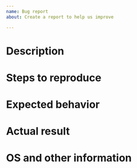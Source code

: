 ```yaml
---
name: Bug report
about: Create a report to help us improve

---
```


# Description

# Steps to reproduce

# Expected behavior

# Actual result

# OS and other information
